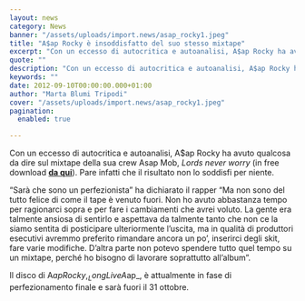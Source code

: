 ```yaml
---
layout: news
category: News
banner: "/assets/uploads/import.news/asap_rocky1.jpeg"
title: "A$ap Rocky è insoddisfatto del suo stesso mixtape"
excerpt: "Con un eccesso di autocritica e autoanalisi, A$ap Rocky ha avuto qualcosa da dire sul mixtape della sua crew Asap Mob, Lords never worry (in free download da qui). Pare infatti che il risultato non lo soddisfi per niente. “Sarà che sono un perfezionista” ha dichiarato il rapper “Ma non sono del tutto felice di [&hellip"
quote: ""
description: "Con un eccesso di autocritica e autoanalisi, A$ap Rocky ha avuto qualcosa da dire sul mixtape della sua crew Asap Mob, Lords never worry (in free download da qui). Pare infatti che il risultato non lo soddisfi per niente. “Sarà che sono un perfezionista” ha dichiarato il rapper “Ma non sono del tutto felice di [&hellip"
keywords: ""
date: 2012-09-10T00:00:00.000+01:00
author: "Marta Blumi Tripodi"
cover: "/assets/uploads/import.news/asap_rocky1.jpeg"
pagination:
  enabled: true

---
```


Con un eccesso di autocritica e autoanalisi, A$ap Rocky ha avuto qualcosa da dire sul mixtape della sua crew Asap Mob, _Lords never worry_ (in free download [**da qui**](http://www.livemixtapes.com/download/18378/aap%5Fmob%5Flord%5Fnever%5Fworry.html "http://www.livemixtapes.com/download/18378/aap_mob_lord_never_worry.html")). Pare infatti che il risultato non lo soddisfi per niente.

“Sarà che sono un perfezionista” ha dichiarato il rapper “Ma non sono del tutto felice di come il tape è venuto fuori. Non ho avuto abbastanza tempo per ragionarci sopra e per fare i cambiamenti che avrei voluto. La gente era talmente ansiosa di sentirlo e aspettava da talmente tanto che non ce la siamo sentita di posticipare ulteriormente l’uscita, ma in qualità di produttori esecutivi avremmo preferito rimandare ancora un po’, inserirci degli skit, fare varie modifiche. D’altra parte non potevo spendere tutto quel tempo su un mixtape, perché ho bisogno di lavorare soprattutto all’album”.

Il disco di A$ap Rocky, _LongLiveA$ap_, è attualmente in fase di perfezionamento finale e sarà fuori il 31 ottobre.